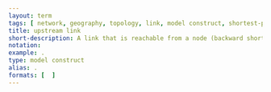 ```yaml
---
layout: term
tags: [ network, geography, topology, link, model construct, shortest-path ]
title: upstream link
short-description: A link that is reachable from a node (backward shortest-path) or a link that can reach the current node (forward shortest path)
notation:
example: .
type: model construct
alias: .
formats: [  ]
---
```


